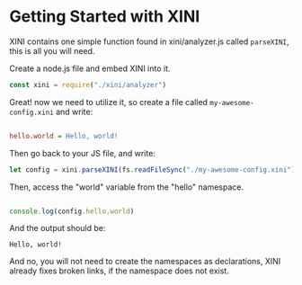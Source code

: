 # Getting Started with XINI

XINI contains one simple function found in xini/analyzer.js called `parseXINI`, this is
all you will need.

Create a node.js file and embed XINI into it.

```js
const xini = require("./xini/analyzer")

```

Great! now we need to utilize it, so create a file called `my-awesome-config.xini` and write:

```ini

hello.world = Hello, world!

```

Then go back to your JS file, and write:

```js
let config = xini.parseXINI(fs.readFileSync("./my-awesome-config.xini").toString())
```

Then, access the "world" variable from the "hello" namespace.

```js

console.log(config.hello.world)

```

And the output should be:

`Hello, world!`

And no, you will not need to create the namespaces as declarations, XINI already fixes broken links, if the namespace does not exist.